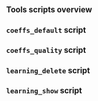 Tools scripts overview
----------------------

`coeffs_default` script
-----------------------

`coeffs_quality` script
-----------------------

`learning_delete` script
------------------------

`learning_show` script
----------------------